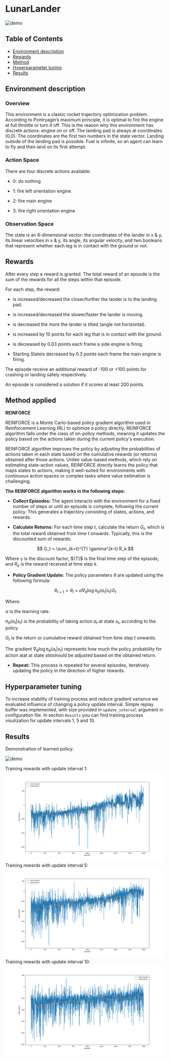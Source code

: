 # LunarLander
![demo](https://gymnasium.farama.org/_images/lunar_lander.gif)

## Table of Contents
- [Environment description](#environment-description)
- [Rewards](#rewards)
- [Method](#method-applied)
- [Hyperparameter tuning](#hyperparameter-tuning)
- [Results](#results)

## Environment description
### Overview

This environment is a classic rocket trajectory optimization problem. 
According to Pontryagin’s maximum principle, it is optimal to fire the engine at full throttle or turn it off. 
This is the reason why this environment has discrete actions: engine on or off.
The landing pad is always at coordinates (0,0). 
The coordinates are the first two numbers in the state vector. 
Landing outside of the landing pad is possible. 
Fuel is infinite, so an agent can learn to fly and then land on its first attempt.

### Action Space

There are four discrete actions available:

- 0: do nothing

- 1: fire left orientation engine

- 2: fire main engine

- 3: fire right orientation engine

### Observation Space

The state is an 8-dimensional vector: the coordinates of the lander in x & y, its linear velocities in x & y, its angle, its angular velocity, and two booleans that represent whether each leg is in contact with the ground or not.

## Rewards

After every step a reward is granted. The total reward of an episode is the sum of the rewards for all the steps within that episode.

For each step, the reward:



- is increased/decreased the closer/further the lander is to the landing pad.

- is increased/decreased the slower/faster the lander is moving.

- is decreased the more the lander is tilted (angle not horizontal).

- is increased by 10 points for each leg that is in contact with the ground.

- is decreased by 0.03 points each frame a side engine is firing.

- Starting Stateis decreased by 0.3 points each frame the main engine is firing.

The episode receive an additional reward of -100 or +100 points for crashing or landing safely respectively.

An episode is considered a solution if it scores at least 200 points.

## Method applied

**REINFORCE**


REINFORCE is a Monte Carlo-based policy gradient algorithm used in Reinforcement Learning (RL) to optimize a policy directly. REINFORCE algorithm falls under the class of on-policy methods, meaning it updates the policy based on the actions taken during the current policy's execution.

REINFORCE algorithm improves the policy by adjusting the probabilities of actions taken in each state based on the cumulative rewards (or returns) obtained after those actions. Unlike value-based methods, which rely on estimating state-action values, REINFORCE directly learns the policy that maps states to actions, making it well-suited for environments with continuous action spaces or complex tasks where value estimation is challenging.

**The REINFORCE algorithm works in the following steps:**

- **Collect Episodes:** The agent interacts with the environment for a fixed number of steps or until an episode is complete, following the current policy. This generates a trajectory consisting of states, actions, and rewards.

- **Calculate Returns:** For each time step $t$, calculate the return $G_t$​​, which is the total reward obtained from time $t$ onwards. Typically, this is the discounted sum of rewards:

$$ G_t = \sum_{k=t}^{T} \gamma^{k-t} R_k $$

Where $\gamma$ is the discount factor, $\{T}$ is the final time step of the episode, and $R_k​$ is the reward received at time step $k$.

- **Policy Gradient Update:** The policy parameters $θ$ are updated using the following formula:

$$ \theta_{t+1} = \theta_t + \alpha \nabla_{\theta} \log \pi_{\theta}(a_t | s_t) G_t $$

Where:

$\alpha$ is the learning rate.

$\pi_{\theta}(a_t | s_t)$ is the probability of taking action $a_t​$ at state  $s_t​$, according to the policy.

$G_t$​ is the return or cumulative reward obtained from time step $t$ onwards.

The gradient $\nabla_{\theta} \log \pi_{\theta}(a_t | s_t)$ represents how much the policy probability for action atat​​ at state stst​ should be adjusted based on the obtained return.

- **Repeat:** This process is repeated for several episodes, iteratively updating the policy in the direction of higher rewards.

## Hyperparameter tuning

To increase stability of training process and reduce gradient variance we evaluated influence of changing a policy update interval. Simple replay buffer was implemented, with size provided in `update_interval` argument in configuration file. In section `Results` you can find training process visulization for update intervals 1, 5 and 10.

## Results
Demonstration of learned policy:

![demo](https://github.com/user-attachments/assets/5507156b-c9aa-45e3-bde1-5ea017c9176d)

Training rewards with update interval 1:
![Results](https://github.com/MikhailovBair/LunarLander/blob/development/results/img/rewards_1.png)
Training rewards with update interval 5:
![Results](https://github.com/MikhailovBair/LunarLander/blob/development/results/img/rewards_5.png)
Training rewards with update interval 10:
![Results](https://github.com/MikhailovBair/LunarLander/blob/development/results/img/rewards_10.png)


